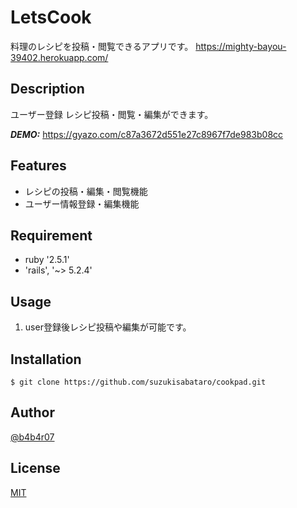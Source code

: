 # LetsCook
料理のレシピを投稿・閲覧できるアプリです。
https://mighty-bayou-39402.herokuapp.com/

## Description
ユーザー登録
レシピ投稿・閲覧・編集ができます。

***DEMO:***
https://gyazo.com/c87a3672d551e27c8967f7de983b08cc

## Features
- レシピの投稿・編集・閲覧機能
- ユーザー情報登録・編集機能

## Requirement
- ruby '2.5.1'
- 'rails', '~> 5.2.4'

## Usage
1. user登録後レシピ投稿や編集が可能です。

## Installation
    $ git clone https://github.com/suzukisabataro/cookpad.git

## Author

[@b4b4r07](https://twitter.com/b4b4r07)

## License

[MIT](http://b4b4r07.mit-license.org)
